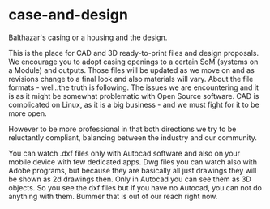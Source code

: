 # case-and-design
Balthazar's casing or a housing and the design.

This is the place for CAD and 3D ready-to-print files and design proposals.
We encourage you to adopt casing openings to a certain SoM (systems on a Module) and outputs.
Those files will be updated as we move on and as revisions change to a final look and also materials will vary.
About the file formats - well..the truth is following.
The issues we are encountering and it is as it might be
somewhat problematic with Open Source software. 
CAD is complicated on Linux, as it is a big
business - and we must fight for it to be more open.

However to be more professional in that both directions we try to be reluctantly compliant, 
balancing between the industry and our community. 

You can watch .dxf files only with Autocad software and also on your mobile 
device with few dedicated apps. 
Dwg files you can watch also with Adobe programs, but because they are
basically all just drawings they will be shown as 2d drawings then. 
Only in Autocad you can see them as 3D objects. 
So you see the dxf files but if you have no Autocad, you can not do anything with them.
Bummer that is out of our reach right now.
